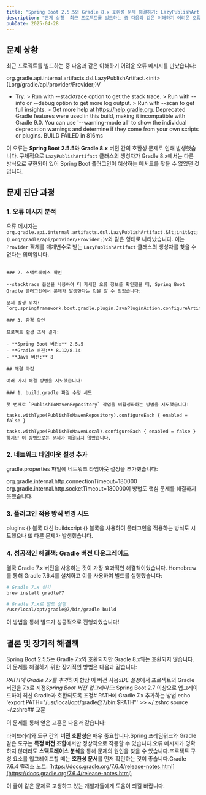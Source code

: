 ```yaml
---
title: "Spring Boot 2.5.5와 Gradle 8.x 호환성 문제 해결하기: LazyPublishArtifact 오류"
description: "문제 상황  최근 프로젝트를 빌드하는 중 다음과 같은 이해하기 어려운 오류 메시지를 만났습니다:  org.gradle.api.internal.artifacts.dsl.LazyPublishArtifact.(Lorg/gradle/api/provider/Provider;)V * T..."
pubDate: 2025-04-28
---
```


## 문제 상황

최근 프로젝트를 빌드하는 중 다음과 같은 이해하기 어려운 오류 메시지를 만났습니다:

org.gradle.api.internal.artifacts.dsl.LazyPublishArtifact.&lt;init&gt;(Lorg/gradle/api/provider/Provider;)V
* Try:
&gt; Run with --stacktrace option to get the stack trace.
&gt; Run with --info or --debug option to get more log output.
&gt; Run with --scan to get full insights.
&gt; Get more help at https://help.gradle.org.
Deprecated Gradle features were used in this build, making it incompatible with Gradle 9.0.
You can use '--warning-mode all' to show the individual deprecation warnings and determine if they come from your own scripts or plugins.
BUILD FAILED in 816ms

이 오류는 **Spring Boot 2.5.5**와 **Gradle 8.x** 버전 간의 호환성 문제로 인해 발생했습니다. 구체적으로 `LazyPublishArtifact` 클래스의 생성자가 Gradle 8.x에서는 다른 방식으로 구현되어 있어 Spring Boot 플러그인이 예상하는 메서드를 찾을 수 없었던 것입니다.

## 문제 진단 과정

### 1. 오류 메시지 분석

오류 메시지는 `org.gradle.api.internal.artifacts.dsl.LazyPublishArtifact.&lt;init&gt;(Lorg/gradle/api/provider/Provider;)V`와 같은 형태로 나타났습니다. 이는 `Provider` 객체를 매개변수로 받는 `LazyPublishArtifact` 클래스의 생성자를 찾을 수 없다는 의미입니다.

```

### 2. 스택트레이스 확인

--stacktrace 옵션을 사용하여 더 자세한 오류 정보를 확인했을 때, Spring Boot Gradle 플러그인에서 문제가 발생한다는 것을 알 수 있었습니다:

문제 발생 위치: `org.springframework.boot.gradle.plugin.JavaPluginAction.configureArtifactPublication`

### 3. 환경 확인

프로젝트 환경 조사 결과:

- **Spring Boot 버전:** 2.5.5
- **Gradle 버전:** 8.12/8.14  
- **Java 버전:** 8

## 해결 과정

여러 가지 해결 방법을 시도했습니다:

### 1. build.gradle 파일 수정 시도

첫 번째로 `PublishToMavenRepository` 작업을 비활성화하는 방법을 시도했습니다:

tasks.withType(PublishToMavenRepository).configureEach { enabled = false }

tasks.withType(PublishToMavenLocal).configureEach { enabled = false }하지만 이 방법으로는 문제가 해결되지 않았습니다.

```

### 2. 네트워크 타임아웃 설정 추가

gradle.properties 파일에 네트워크 타임아웃 설정을 추가했습니다:

org.gradle.internal.http.connectionTimeout=180000
org.gradle.internal.http.socketTimeout=180000이 방법도 핵심 문제를 해결하지 못했습니다.

### 3. 플러그인 적용 방식 변경 시도

plugins {} 블록 대신 buildscript {} 블록을 사용하여 플러그인을 적용하는 방식도 시도했으나 또 다른 문제가 발생했습니다.

### 4. 성공적인 해결책: Gradle 버전 다운그레이드

결국 Gradle 7.x 버전을 사용하는 것이 가장 효과적인 해결책이었습니다. Homebrew를 통해 Gradle 7.6.4를 설치하고 이를 사용하여 빌드를 실행했습니다:

```bash
# Gradle 7.x 설치 
brew install gradle@7

# Gradle 7.x로 빌드 실행 
/usr/local/opt/gradle@7/bin/gradle build
```
이 방법을 통해 빌드가 성공적으로 진행되었습니다! 

## 결론 및 장기적 해결책

Spring Boot 2.5.5는 Gradle 7.x와 호환되지만 Gradle 8.x와는 호환되지 않습니다. 이 문제를 해결하기 위한 장기적인 방법은 다음과 같습니다:

*PATH에 Gradle 7.x를 추가*하여 항상 이 버전 사용:*IDE 설정*에서 프로젝트의 Gradle 버전을 7.x로 지정*Spring Boot 버전 업그레이드*: Spring Boot 2.7 이상으로 업그레이드하여 최신 Gradle과 호환되도록 조정# PATH에 Gradle 7.x 추가하는 방법
echo 'export PATH="/usr/local/opt/gradle@7/bin:$PATH"' &gt;&gt; ~/.zshrc source ~/.zshrc## 교훈

이 문제를 통해 얻은 교훈은 다음과 같습니다:

라이브러리와 도구 간의 **버전 호환성**은 매우 중요합니다.Spring 프레임워크와 Gradle 같은 도구는 **특정 버전 조합**에서만 정상적으로 작동할 수 있습니다.오류 메시지가 명확하지 않더라도 **스택트레이스 분석**을 통해 문제의 원인을 찾을 수 있습니다.프로젝트 구성 요소를 업그레이드할 때는 **호환성 문서**를 먼저 확인하는 것이 좋습니다.Gradle 7.6.4 릴리스 노트: [https://docs.gradle.org/7.6.4/release-notes.html](https://docs.gradle.org/7.6.4/release-notes.html)

이 글이 같은 문제로 고생하고 있는 개발자들에게 도움이 되길 바랍니다.
